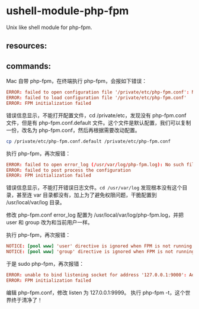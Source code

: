 # ushell-module-php-fpm
Unix like shell module for php-fpm.

## resources:

## commands:

Mac 自带 php-fpm，在终端执行 php-fpm，会报如下错误：
```conf
ERROR: failed to open configuration file '/private/etc/php-fpm.conf': No such file or directory (2)
ERROR: failed to load configuration file '/private/etc/php-fpm.conf'
ERROR: FPM initialization failed
```

错误信息显示，不能打开配置文件，cd /private/etc，发现没有 php-fpm.conf 文件，但是有 php-fpm.conf.default 文件。这个文件是默认配置，我们可以复制一份，改名为 php-fpm.conf，然后再根据需要改动配置。

```bash
cp /private/etc/php-fpm.conf.default /private/etc/php-fpm.conf
```
执行 php-fpm，再次报错：
```conf
ERROR: failed to open error_log (/usr/var/log/php-fpm.log): No such file or directory (2)
ERROR: failed to post process the configuration
ERROR: FPM initialization failed
```

错误信息显示，不能打开错误日志文件。`cd /usr/var/log` 发现根本没有这个目录，甚至连 var 目录都没有，加上为了避免权限问题，干脆配置到 /usr/local/var/log 目录。

修改 php-fpm.conf error_log 配置为 /usr/local/var/log/php-fpm.log，并把 user 和 group 改为和当前用户一样。

执行 php-fpm，再次报错：
```conf
NOTICE: [pool www] 'user' directive is ignored when FPM is not running as root
NOTICE: [pool www] 'group' directive is ignored when FPM is not running as root
```
于是 sudo php-fpm，再次报错：
```conf
ERROR: unable to bind listening socket for address '127.0.0.1:9000': Address already in use (48)
ERROR: FPM initialization failed
```
编辑 php-fpm.conf，修改 listen 为 127.0.0.1:9999。
执行 php-fpm -t，这个世界终于清净了！
